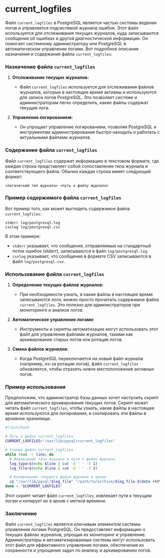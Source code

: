 # current_logfiles

Файл `current_logfiles` в PostgreSQL является частью системы ведения логов и управляется подсистемой журнала ошибок. Этот файл используется для отслеживания текущих журналов, куда записываются сообщения об ошибках и другой диагностической информации. Он помогает системному администратору или PostgreSQL в автоматическом управлении логами. Вот подробное описание назначения и содержания файла `current_logfiles`:

### Назначение файла `current_logfiles`

1. **Отслеживание текущих журналов:**
   - Файл `current_logfiles` используется для отслеживания файлов журналов, которые в настоящее время активны и используются для записи логов PostgreSQL. Это позволяет системе и администраторам легко определить, какие файлы содержат текущие логи.

2. **Управление логированием:**
   - Он упрощает управление логированием, позволяя PostgreSQL и инструментам администрирования быстро находить и работать с актуальными файлами журналов.

### Содержание файла `current_logfiles`

Файл `current_logfiles` содержит информацию в текстовом формате, где каждая строка представляет собой сопоставление типа журнала и соответствующего файла. Обычно каждая строка имеет следующий формат:

```
<логический тип журнала> <путь к файлу журнала>
```

### Пример содержимого файла `current_logfiles`

Вот пример того, как может выглядеть содержимое файла `current_logfiles`:

```
stderr log/postgresql.log
csvlog log/postgresql.csv
```

В этом примере:
- `stderr` указывает, что сообщения, отправляемые на стандартный поток ошибок (stderr), записываются в файл `log/postgresql.log`.
- `csvlog` указывает, что сообщения в формате CSV записываются в файл `log/postgresql.csv`.

### Использование файла `current_logfiles`

1. **Определение текущих файлов журналов:**
   - При необходимости узнать, в какие файлы в настоящее время записываются логи, можно просто прочитать содержимое файла `current_logfiles`. Это полезно для администраторов при мониторинге и анализе логов.

2. **Автоматическое управление логами:**
   - Инструменты и скрипты автоматизации могут использовать этот файл для управления файлами журналов, такими как архивирование старых логов или ротация логов.

3. **Смена файлов журналов:**
   - Когда PostgreSQL переключается на новый файл журнала (например, из-за ротации логов), файл `current_logfiles` обновляется, чтобы отразить новое местоположение активных логов.

### Пример использования

Предположим, что администратор базы данных хочет настроить скрипт для автоматического архивирования текущих логов. Скрипт может читать файл `current_logfiles`, чтобы узнать, какие файлы в настоящее время используются для логирования, и скопировать эти файлы в архивное хранилище.

```bash
#!/bin/bash

# Путь к файлу current_logfiles
CURRENT_LOGFILES="/var/lib/pgsql/current_logfiles"

# Чтение файла current_logfiles
while read -r line; do
  # Извлечение типа журнала и пути к файлу журнала
  log_type=$(echo $line | cut -d ' ' -f 1)
  log_file=$(echo $line | cut -d ' ' -f 2)

  # Копирование текущего файла журнала в архив
  cp "/var/lib/pgsql/$log_file" "/path/to/archive/$log_file.$(date +%Y%m%d%H%M%S)"
done < "$CURRENT_LOGFILES"
```

Этот скрипт читает файл `current_logfiles`, извлекает пути к текущим логам и копирует их в архив с меткой времени.

### Заключение

Файл `current_logfiles` является ключевым элементом системы управления логами PostgreSQL. Он предоставляет информацию о текущих файлах журналов, упрощая их мониторинг и управление. Администраторы и автоматизированные системы могут использовать этот файл для эффективного управления логами, обеспечения их сохранности и упрощения задач по анализу и архивированию логов.
